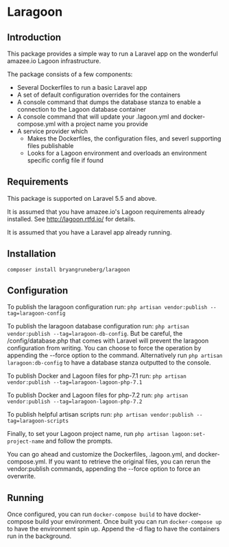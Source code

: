 # Laragoon

## Introduction
This package provides a simple way to run a Laravel app on the wonderful amazee.io Lagoon infrastructure.

The package consists of a few components:
 - Several Dockerfiles to run a basic Laravel app
 - A set of default configuration overrides for the containers
 - A console command that dumps the database stanza to enable a connection to the Lagoon database container
 - A console command that will update your .lagoon.yml and docker-compose.yml with a project name you provide
 - A service provider which 
   - Makes the Dockerfiles, the configuration files, and severl supporting files publishable
   - Looks for a Lagoon environment and overloads an environment specific config file if found 

## Requirements

This package is supported on Laravel 5.5 and above.

It is assumed that you have amazee.io's Lagoon requirements already installed. See http://lagoon.rtfd.io/ for details.

It is assumed that you have a Laravel app already running. 

## Installation

`composer install bryangruneberg/laragoon`

## Configuration

To publish the laragoon configuration run:
`php artisan vendor:publish --tag=laragoon-config`

To publish the laragoon database configuration run: 
`php artisan vendor:publish --tag=laragoon-db-config`. But be careful, the /config/database.php that comes with Laravel will prevent 
the laragoon configuration from writing. You can choose to force the operation by appending the --force option to the command.
Alternatively run `php artisan laragoon:db-config` to have a database stanza outputted to the console.

To publish Docker and Lagoon files for php-7.1 run: `php artisan vendor:publish --tag=laragoon-lagoon-php-7.1`

To publish Docker and Lagoon files for php-7.2 run: `php artisan vendor:publish --tag=laragoon-lagoon-php-7.2`

To publish helpful artisan scripts run: `php artisan vendor:publish --tag=laragoon-scripts`

Finally, to set your Lagoon project name, run `php artisan lagoon:set-project-name` and follow the prompts.

You can go ahead and customize the Dockerfiles, .lagoon.yml, and docker-compose.yml. If you want to retrieve the 
original files, you can rerun the vendor:publish commands, appending the --force option to force an overwrite. 

## Running

Once configured, you can run `docker-compose build` to have docker-compose build your environment. Once built you
can run `docker-compose up` to have the environment spin up. Append the -d flag to have the containers run in the 
background.

